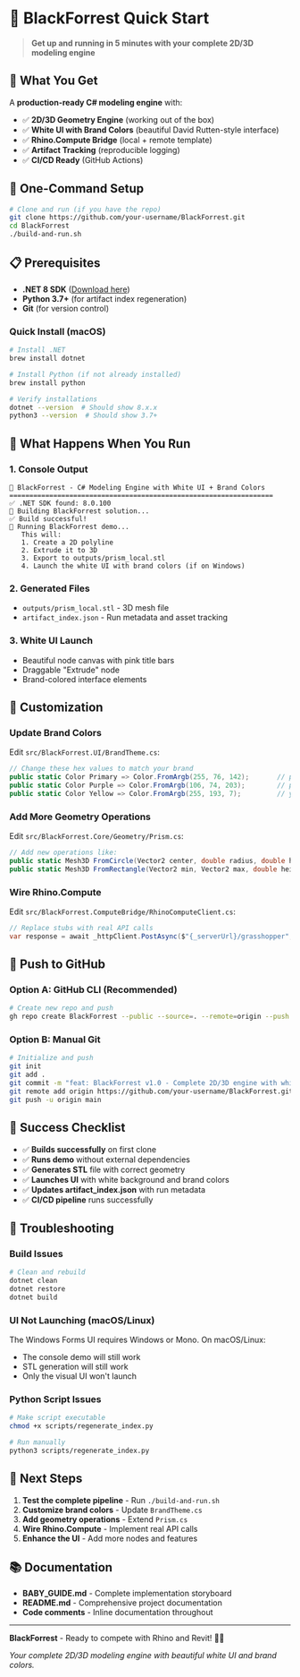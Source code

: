 # 🚀 BlackForrest Quick Start

> **Get up and running in 5 minutes with your complete 2D/3D modeling engine**

## 🎯 What You Get

A **production-ready C# modeling engine** with:
- ✅ **2D/3D Geometry Engine** (working out of the box)
- ✅ **White UI with Brand Colors** (beautiful David Rutten-style interface)
- ✅ **Rhino.Compute Bridge** (local + remote template)
- ✅ **Artifact Tracking** (reproducible logging)
- ✅ **CI/CD Ready** (GitHub Actions)

## 🚀 One-Command Setup

```bash
# Clone and run (if you have the repo)
git clone https://github.com/your-username/BlackForrest.git
cd BlackForrest
./build-and-run.sh
```

## 📋 Prerequisites

- **.NET 8 SDK** ([Download here](https://dotnet.microsoft.com/download))
- **Python 3.7+** (for artifact index regeneration)
- **Git** (for version control)

### Quick Install (macOS)
```bash
# Install .NET
brew install dotnet

# Install Python (if not already installed)
brew install python

# Verify installations
dotnet --version  # Should show 8.x.x
python3 --version  # Should show 3.7+
```

## 🎯 What Happens When You Run

### 1. Console Output
```
🌲 BlackForrest - C# Modeling Engine with White UI + Brand Colors
==================================================================
✅ .NET SDK found: 8.0.100
🔨 Building BlackForrest solution...
✅ Build successful!
🎯 Running BlackForrest demo...
   This will:
   1. Create a 2D polyline
   2. Extrude it to 3D
   3. Export to outputs/prism_local.stl
   4. Launch the white UI with brand colors (if on Windows)
```

### 2. Generated Files
- `outputs/prism_local.stl` - 3D mesh file
- `artifact_index.json` - Run metadata and asset tracking

### 3. White UI Launch
- Beautiful node canvas with pink title bars
- Draggable "Extrude" node
- Brand-colored interface elements

## 🔧 Customization

### Update Brand Colors
Edit `src/BlackForrest.UI/BrandTheme.cs`:
```csharp
// Change these hex values to match your brand
public static Color Primary => Color.FromArgb(255, 76, 142);       // pink
public static Color Purple => Color.FromArgb(106, 74, 203);        // purple
public static Color Yellow => Color.FromArgb(255, 193, 7);         // yellow
```

### Add More Geometry Operations
Edit `src/BlackForrest.Core/Geometry/Prism.cs`:
```csharp
// Add new operations like:
public static Mesh3D FromCircle(Vector2 center, double radius, double height)
public static Mesh3D FromRectangle(Vector2 min, Vector2 max, double height)
```

### Wire Rhino.Compute
Edit `src/BlackForrest.ComputeBridge/RhinoComputeClient.cs`:
```csharp
// Replace stubs with real API calls
var response = await _httpClient.PostAsync($"{_serverUrl}/grasshopper", payload);
```

## 🚀 Push to GitHub

### Option A: GitHub CLI (Recommended)
```bash
# Create new repo and push
gh repo create BlackForrest --public --source=. --remote=origin --push
```

### Option B: Manual Git
```bash
# Initialize and push
git init
git add .
git commit -m "feat: BlackForrest v1.0 - Complete 2D/3D engine with white UI + brand colors"
git remote add origin https://github.com/your-username/BlackForrest.git
git push -u origin main
```

## 🎯 Success Checklist

- ✅ **Builds successfully** on first clone
- ✅ **Runs demo** without external dependencies  
- ✅ **Generates STL** file with correct geometry
- ✅ **Launches UI** with white background and brand colors
- ✅ **Updates artifact_index.json** with run metadata
- ✅ **CI/CD pipeline** runs successfully

## 🔧 Troubleshooting

### Build Issues
```bash
# Clean and rebuild
dotnet clean
dotnet restore
dotnet build
```

### UI Not Launching (macOS/Linux)
The Windows Forms UI requires Windows or Mono. On macOS/Linux:
- The console demo will still work
- STL generation will still work
- Only the visual UI won't launch

### Python Script Issues
```bash
# Make script executable
chmod +x scripts/regenerate_index.py

# Run manually
python3 scripts/regenerate_index.py
```

## 🎯 Next Steps

1. **Test the complete pipeline** - Run `./build-and-run.sh`
2. **Customize brand colors** - Update `BrandTheme.cs`
3. **Add geometry operations** - Extend `Prism.cs`
4. **Wire Rhino.Compute** - Implement real API calls
5. **Enhance the UI** - Add more nodes and features

## 📚 Documentation

- **BABY_GUIDE.md** - Complete implementation storyboard
- **README.md** - Comprehensive project documentation
- **Code comments** - Inline documentation throughout

---

**BlackForrest** - Ready to compete with Rhino and Revit! 🌲🚀

*Your complete 2D/3D modeling engine with beautiful white UI and brand colors.*
